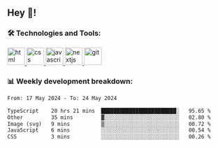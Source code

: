 ## Hey 👋!

###  🛠 Technologies and Tools:
 
 <a href="https://developer.mozilla.org/en-US/docs/Web/HTML" target="_blank"> <img src="https://www.vectorlogo.zone/logos/w3_html5/w3_html5-icon.svg" alt="html" width="40" height="40"/> </a>
 <a href="https://developer.mozilla.org/en-US/docs/Web/CSS" target="_blank"> <img src="https://user-images.githubusercontent.com/67515119/120896181-18628280-c629-11eb-86b4-3a5814712431.png" alt="css" width="40" height="40"/> </a>
 <a href="https://developer.mozilla.org/en-US/docs/Web/JavaScript" target="_blank"> <img src="https://cdn.worldvectorlogo.com/logos/javascript-1.svg" alt="javascript" width="40" height="40"/> </a>
 <a href="https://nextjs.org/" target="_blank"> <img src="https://cdn.worldvectorlogo.com/logos/next-js.svg" alt="nextjs" width="40" height="40"/> </a>
 <a href="https://git-scm.com/" target="_blank"> <img src="https://www.vectorlogo.zone/logos/git-scm/git-scm-icon.svg" alt="git" width="40" height="40"/> </a>

 
### 📊 Weekly development breakdown:

<!--START_SECTION:waka-->

```txt
From: 17 May 2024 - To: 24 May 2024

TypeScript    20 hrs 21 mins  ████████████████████████░   95.65 %
Other         35 mins         ▓░░░░░░░░░░░░░░░░░░░░░░░░   02.80 %
Image (svg)   9 mins          ▒░░░░░░░░░░░░░░░░░░░░░░░░   00.72 %
JavaScript    6 mins          ░░░░░░░░░░░░░░░░░░░░░░░░░   00.54 %
CSS           3 mins          ░░░░░░░░░░░░░░░░░░░░░░░░░   00.26 %
```

<!--END_SECTION:waka-->


